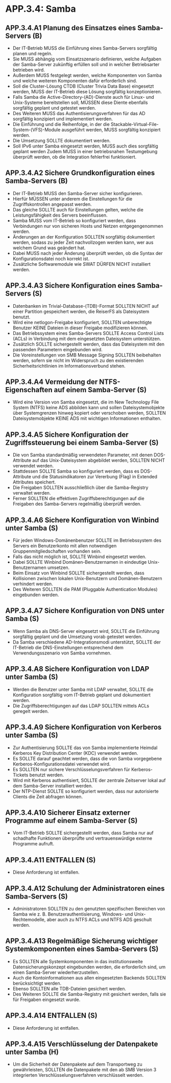 # APP.3.4: Samba

## APP.3.4.A1 Planung des Einsatzes eines Samba-Servers (B)

- Der IT-Betrieb MUSS die Einführung eines Samba-Servers sorgfältig planen und regeln.
- Sie MUSS abhängig vom Einsatzszenario definieren, welche Aufgaben der Samba-Server zukünftig erfüllen soll und in welcher Betriebsarter betrieben wird.
- Außerdem MUSS festgelegt werden, welche Komponenten von Samba und welche weiteren Komponenten dafür erforderlich sind.
- Soll die Cluster-Lösung CTDB (Cluster Trivia Data Base) eingesetzt werden, MUSS der IT-Betrieb diese Lösung sorgfältig konzeptionieren.
- Falls Samba die Active-Directory-(AD)-Dienste auch für Linux- und Unix-Systeme bereitstellen soll, MÜSSEN diese Diente ebenfalls sorgfältig geplant und getestet werden.
- Des Weiteren MUSS das Authentisierungsverfahren für das AD sorgfältig konzipiert und implementiert werden.
- Die Einführung und die Reihenfolge, in der die Stackable-Virtual-File-System-(VFS)-Module ausgeführt werden, MUSS sorgfältig konzipiert werden.
- Die Umsetzung SOLLTE dokumentiert werden.
- Soll IPv6 unter Samba eingesetzt werden, MUSS auch dies sorgfältig geplant werden Zudem MUSS in einer betriebsnahen Testumgebung überprüft werden, ob die Integration fehlerfrei funktioniert.

## APP.3.4.A2 Sichere Grundkonfiguration eines Samba-Servers (B)

- Der IT-Betrieb MUSS den Samba-Server sicher konfigurieren.
- Hierfür MÜSSEN unter anderem die Einstellungen für die Zugriffskontrollen angepasst werden.
- Das gleiche SOLLTE auch für Einstellungen gelten, welche die Leistungsfähigkeit des Servers beeinflussen.
- Samba MUSS vom IT-Betrieb so konfiguriert werden, dass Verbindungen nur von sicheren Hosts und Netzen entgegengenommen werden.
- Änderungen an der Konfiguration SOLLTEN sorgfältig dokumentiert werden, sodass zu jeder Zeit nachvollzogen werden kann, wer aus welchem Grund was geändert hat.
- Dabei MUSS nach jeder Änderung überprüft werden, ob die Syntax der Konfigurationsdatei noch korrekt ist.
- Zusätzliche Softwaremodule wie SWAT DÜRFEN NICHT installiert werden.

## APP.3.4.A3 Sichere Konfiguration eines Samba-Servers (S)

- Datenbanken im Trivial-Database-(TDB)-Format SOLLTEN NICHT auf einer Partition gespeichert werden, die ReiserFS als Dateisystem benutzt.
- Wird eine netlogon-Freigabe konfiguriert, SOLLTEN unberechtigte Benutzer KEINE Dateien in dieser Freigabe modifizieren können.
- Das Betriebssystem eines Samba-Servers SOLLTE Access Control Lists (ACLs) in Verbindung mit dem eingesetzten Dateisystem unterstützen.
- Zusätzlich SOLLTE sichergestellt werden, dass das Dateisystem mit den passenden Parametern eingebunden wird.
- Die Voreinstellungen von SMB Message Signing SOLLTEN beibehalten werden, sofern sie nicht im Widerspruch zu den existierenden Sicherheitsrichtlinien im Informationsverbund stehen.

## APP.3.4.A4 Vermeidung der NTFS-Eigenschaften auf einem Samba-Server (S)

- Wird eine Version von Samba eingesetzt, die im New Technology File System (NTFS) keine ADS abbilden kann und sollen Dateisystemobjekte über Systemgrenzen hinweg kopiert oder verschoben werden, SOLLTEN Dateisystemobjekte KEINE ADS mit wichtigen Informationen enthalten.

## APP.3.4.A5 Sichere Konfiguration der Zugriffssteuerung bei einem Samba-Server (S)

- Die von Samba standardmäßig verwendeten Parameter, mit denen DOS-Attribute auf das Unix-Dateisystem abgebildet werden, SOLLTEN NICHT verwendet werden.
- Stattdessen SOLLTE Samba so konfiguriert werden, dass es DOS-Attribute und die Statusindikatoren zur Vererbung (Flag) in Extended Attributes speichert.
- Die Freigaben SOLLTEN ausschließlich über die Samba-Registry verwaltet werden.
- Ferner SOLLTEN die effektiven Zugriffsberechtigungen auf die Freigaben des Samba-Servers regelmäßig überprüft werden.

## APP.3.4.A6 Sichere Konfiguration von Winbind unter Samba (S)

- Für jeden Windows-Domänenbenutzer SOLLTE im Betriebssystem des Servers ein Benutzerkonto mit allen notwendigen Gruppenmitgliedschaften vorhanden sein.
- Falls das nicht möglich ist, SOLLTE Winbind eingesetzt werden.
- Dabei SOLLTE Winbind Domänen-Benutzernamen in eindeutige Unix-Benutzernamen umsetzen.
- Beim Einsatz von Winbind SOLLTE sichergestellt werden, dass Kollisionen zwischen lokalen Unix-Benutzern und Domänen-Benutzern verhindert werden.
- Des Weiteren SOLLTEN die PAM (Pluggable Authentication Modules) eingebunden werden.

## APP.3.4.A7 Sichere Konfiguration von DNS unter Samba (S)

- Wenn Samba als DNS-Server eingesetzt wird, SOLLTE die Einführung sorgfältig geplant und die Umsetzung vorab getestet werden.
- Da Samba verschiedene AD-Integrationsmodi unterstützt, SOLLTE der IT-Betrieb die DNS-Einstellungen entsprechend dem Verwendungsszenario von Samba vornehmen.

## APP.3.4.A8 Sichere Konfiguration von LDAP unter Samba (S)

- Werden die Benutzer unter Samba mit LDAP verwaltet, SOLLTE die Konfiguration sorgfältig vom IT-Betrieb geplant und dokumentiert werden.
- Die Zugriffsberechtigungen auf das LDAP SOLLTEN mittels ACLs geregelt werden.

## APP.3.4.A9 Sichere Konfiguration von Kerberos unter Samba (S)

- Zur Authentisierung SOLLTE das von Samba implementierte Heimdal Kerberos Key Distribution Center (KDC) verwendet werden.
- Es SOLLTE darauf geachtet werden, dass die von Samba vorgegebene Kerberos-Konfigurationsdatei verwendet wird.
- Es SOLLTEN nur sichere Verschlüsselungsverfahren für Kerberos-Tickets benutzt werden.
- Wird mit Kerberos authentisiert, SOLLTE der zentrale Zeitserver lokal auf dem Samba-Server installiert werden.
- Der NTP-Dienst SOLLTE so konfiguriert werden, dass nur autorisierte Clients die Zeit abfragen können.

## APP.3.4.A10 Sicherer Einsatz externer Programme auf einem Samba-Server (S)

- Vom IT-Betrieb SOLLTE sichergestellt werden, dass Samba nur auf schadhafte Funktionen überprüfte und vertrauenswürdige externe Programme aufruft.

## APP.3.4.A11 ENTFALLEN (S)

- Diese Anforderung ist entfallen.

## APP.3.4.A12 Schulung der Administratoren eines Samba-Servers (S)

- Administratoren SOLLTEN zu den genutzten spezifischen Bereichen von Samba wie z. B. Benutzerauthentisierung, Windows- und Unix-Rechtemodelle, aber auch zu NTFS ACLs und NTFS ADS geschult werden.

## APP.3.4.A13 Regelmäßige Sicherung wichtiger Systemkomponenten eines Samba-Servers (S)

- Es SOLLTEN alle Systemkomponenten in das institutionsweite Datensicherungskonzept eingebunden werden, die erforderlich sind, um einen Samba-Server wiederherzustellen.
- Auch die Kontoinformationen aus allen eingesetzten Backends SOLLTEN berücksichtigt werden.
- Ebenso SOLLTEN alle TDB-Dateien gesichert werden.
- Des Weiteren SOLLTE die Samba-Registry mit gesichert werden, falls sie für Freigaben eingesetzt wurde.

## APP.3.4.A14 ENTFALLEN (S)

- Diese Anforderung ist entfallen.

## APP.3.4.A15 Verschlüsselung der Datenpakete unter Samba (H)

- Um die Sicherheit der Datenpakete auf dem Transportweg zu gewährleisten, SOLLTEN die Datenpakete mit den ab SMB Version 3 integrierten Verschlüsselungsverfahren verschlüsselt werden.


